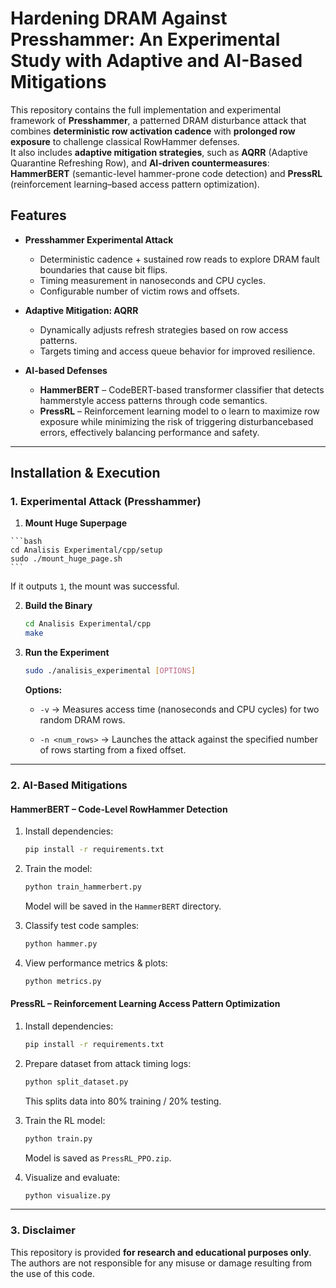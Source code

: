 # Hardening DRAM Against Presshammer: An Experimental Study with Adaptive and AI-Based Mitigations

This repository contains the full implementation and experimental framework of **Presshammer**, a patterned DRAM disturbance attack that combines **deterministic row activation cadence** with **prolonged row exposure** to challenge classical RowHammer defenses.  
It also includes **adaptive mitigation strategies**, such as **AQRR** (Adaptive Quarantine Refreshing Row), and **AI-driven countermeasures**: **HammerBERT** (semantic-level hammer-prone code detection) and **PressRL** (reinforcement learning–based access pattern optimization).

## Features
- **Presshammer Experimental Attack**  
  - Deterministic cadence + sustained row reads to explore DRAM fault boundaries that cause bit flips.
  - Timing measurement in nanoseconds and CPU cycles.
  - Configurable number of victim rows and offsets.
  
- **Adaptive Mitigation: AQRR**  
  - Dynamically adjusts refresh strategies based on row access patterns.
  - Targets timing and access queue behavior for improved resilience.
  
- **AI-based Defenses**  
  - **HammerBERT** – CodeBERT-based transformer classifier that detects hammerstyle access patterns through code semantics.
  - **PressRL** – Reinforcement learning model to o learn to maximize row exposure while minimizing the risk of triggering disturbancebased errors, effectively balancing performance and safety.

---

## Installation & Execution

### 1. Experimental Attack (Presshammer)

  1. **Mount Huge Superpage**
     
    ```bash
    cd Analisis Experimental/cpp/setup
    sudo ./mount_huge_page.sh
    ```
  
  If it outputs `1`, the mount was successful.

2. **Build the Binary**
    
    ```bash
    cd Analisis Experimental/cpp
    make
    ```
    
3. **Run the Experiment**
    
    ```bash
    sudo ./analisis_experimental [OPTIONS]
    ```
    
    **Options:**
    
    - `-v` → Measures access time (nanoseconds and CPU cycles) for two random DRAM rows.
        
    - `-n <num_rows>` → Launches the attack against the specified number of rows starting from a fixed offset.
        

---

### 2. AI-Based Mitigations

#### HammerBERT – Code-Level RowHammer Detection

1. Install dependencies:
    
    ```bash
    pip install -r requirements.txt
    ```
    
2. Train the model:
    
    ```bash
    python train_hammerbert.py
    ```
    
    Model will be saved in the `HammerBERT` directory.
    
3. Classify test code samples:
    
    ```bash
    python hammer.py
    ```
    
4. View performance metrics & plots:
    
    ```bash
    python metrics.py
    ```
    

#### PressRL – Reinforcement Learning Access Pattern Optimization

1. Install dependencies:
    
    ```bash
    pip install -r requirements.txt
    ```
    
2. Prepare dataset from attack timing logs:
    
    ```bash
    python split_dataset.py
    ```
    
    This splits data into 80% training / 20% testing.
    
3. Train the RL model:
    
    ```bash
    python train.py
    ```
    
    Model is saved as `PressRL_PPO.zip`.
    
4. Visualize and evaluate:
    
    ```bash
    python visualize.py
    ```

---

### 3. Disclaimer

This repository is provided **for research and educational purposes only**.  
The authors are not responsible for any misuse or damage resulting from the use of this code.
